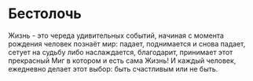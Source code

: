 # Бестолочь
Жизнь - это череда удивительных событий, начиная с момента рождения человек познаёт мир: падает, поднимается и снова падает, сетует на судьбу либо наслаждается, благодарит, принимает этот прекрасный Миг в котором и есть сама Жизнь! И каждый человек, ежедневно делает этот выбор: быть счастливым или не быть.